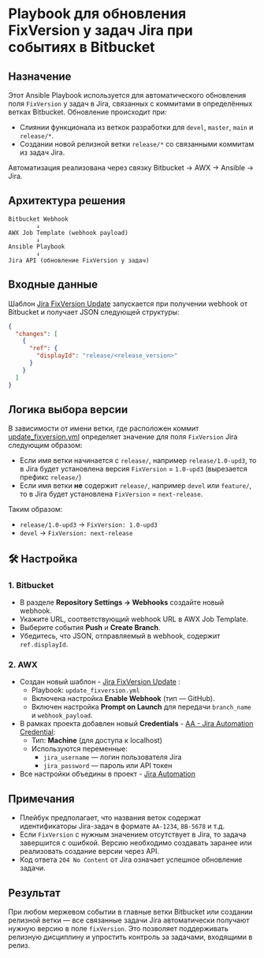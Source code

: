 # Playbook для обновления FixVersion у задач Jira при событиях в Bitbucket

## Назначение

Этот Ansible Playbook используется для автоматического обновления поля `FixVersion` у задач в Jira, связанных с коммитами в определённых ветках Bitbucket. 
Обновление происходит при:

- Слиянии функционала из веткок разработки для `devel`, `master`, `main` и `release/*`.
- Создании новой релизной ветки `release/*` со связанными коммитам из задач Jira.

Автоматизация реализована через связку Bitbucket → AWX → Ansible → Jira.

## Архитектура решения

```
Bitbucket Webhook
        ↓
AWX Job Template (webhook payload)
        ↓
Ansible Playbook
        ↓
Jira API (обновление FixVersion у задач)
```

## Входные данные

Шаблон [Jira FixVersion Update](https://controller.aa.astra-team.ru/#/templates/job_template/3460/details) запускается при получении webhook от Bitbucket и получает JSON следующей структуры:

```json
{
  "changes": [
    {
      "ref": {
        "displayId": "release/<release_version>"
      }
    }
  ]
}
```

## Логика выбора версии

В зависимости от имени ветки, где расположен коммит [update_fixversion.yml](https://github.com/mkukolev/ansible_roles/blob/main/update_fixversion.yml) определяет значение для поля `FixVersion` Jira следующим образом:

- Если имя ветки начинается с `release/`, например `release/1.0-upd3`, то в Jira будет установлена версия `FixVersion` = `1.0-upd3` (вырезается префикс `release/`)
- Если имя ветки **не** содержит `release/`, например `devel` или `feature/`, то в Jira будет установлена `FixVersion` = `next-release`.

Таким образом:
- `release/1.0-upd3` → `FixVersion: 1.0-upd3`
- `devel` → `FixVersion: next-release`

## 🛠 Настройка

### 1. Bitbucket
- В разделе **Repository Settings → Webhooks** создайте новый webhook.
- Укажите URL, соответствующий webhook URL в AWX Job Template.
- Выберите события **Push** и **Create Branch**.
- Убедитесь, что JSON, отправляемый в webhook, содержит `ref.displayId`.

### 2. AWX
- Создан новый шаблон - [Jira FixVersion Update](https://controller.aa.astra-team.ru/#/templates/job_template/3460/details) :
  - Playbook: `update_fixversion.yml`
  - Включена настройка **Enable Webhook** (тип — GitHub).
  - Включен настройка **Prompt on Launch** для передачи `branch_name` и `webhook_payload`.
- В рамках проекта добавлен новый **Credentials** - [AA - Jira Automation Credential](https://controller.aa.astra-team.ru/#/credentials/1600/details):
  - Тип: **Machine** (для доступа к localhost)
  - Используются переменные:
    - `jira_username` — логин пользователя Jira
    - `jira_password` — пароль или API токен
- Все настройки объедины в проект - [Jira Automation](https://controller.aa.astra-team.ru/#/projects/3458/details)

## Примечания

- Плейбук предполагает, что названия веток содержат идентификаторы Jira-задач в формате `AA-1234`, `BB-5678` и т.д.
- Если `FixVersion` с нужным значением отсутствует в Jira, то задача завершится с ошибкой. Версию необходимо создавать заранее или реализовать создание версии через API.
- Код ответа `204 No Content` от Jira означает успешное обновление задачи.

## Результат

При любом мержевом событии в главные ветки Bitbucket или создании релизной ветки — все связанные задачи Jira автоматически получают нужную версию в поле `fixVersion`. 
Это позволяет поддерживать релизную дисциплину и упростить контроль за задачами, входящими в релиз.
